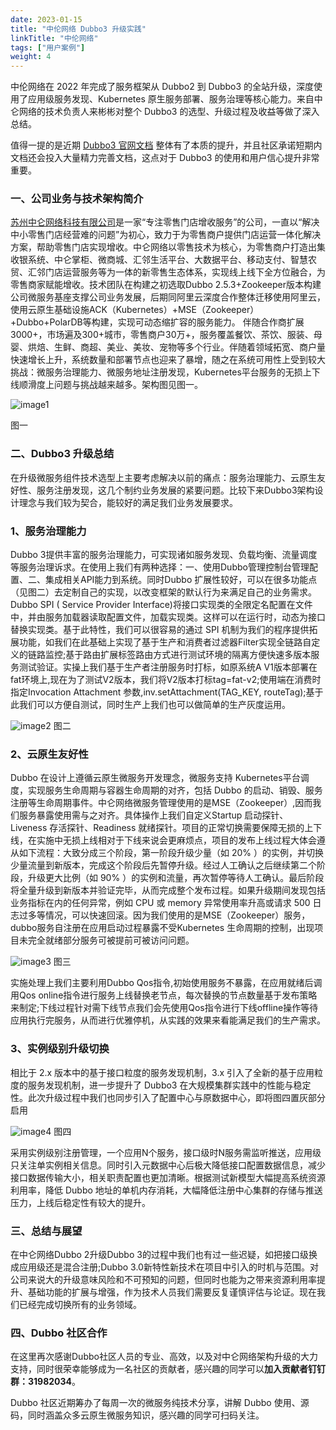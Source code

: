 ```yaml
---
date: 2023-01-15
title: "中伦网络 Dubbo3 升级实践"
linkTitle: "中伦网络"
tags: ["用户案例"]
weight: 4
---
```


中伦网络在 2022 年完成了服务框架从 Dubbo2 到 Dubbo3 的全站升级，深度使用了应用级服务发现、Kubernetes 原生服务部署、服务治理等核心能力。来自中仑网络的技术负责人来彬彬对整个 Dubbo3 的选型、升级过程及收益等做了深入总结。

值得一提的是近期 [Dubbo3 官网文档](/zh-cn/) 整体有了本质的提升，并且社区承诺短期内文档还会投入大量精力完善文档，这点对于 Dubbo3 的使用和用户信心提升非常重要。

### 一、公司业务与技术架构简介

[苏州中仑网络科技有限公司](https://www.zhonglunnet.com/guanyu.html)是一家“专注零售门店增收服务”的公司，一直以“解决中小零售门店经营难的问题”为初心，致力于为零售商户提供门店运营一体化解决方案，帮助零售门店实现增收。中仑网络以零售技术为核心，为零售商户打造出集收银系统、中仑掌柜、微商城、汇邻生活平台、大数据平台、移动支付、智慧农贸、汇邻门店运营服务等为一体的新零售生态体系，实现线上线下全方位融合，为零售商家赋能增收。技术团队在构建之初选取Dubbo 2.5.3+Zookeeper版本构建公司微服务基座支撑公司业务发展，后期同阿里云深度合作整体迁移使用阿里云，使用云原生基础设施ACK（Kubernetes）+MSE（Zookeeper）+Dubbo+PolarDB等构建，实现可动态缩扩容的服务能力。
伴随合作商扩展3000+，市场遍及300+城市，零售商户30万+，服务覆盖餐饮、茶饮、服装、母婴、烘焙、生鲜、商超、美业、美妆、宠物等多个行业。伴随着领域拓宽、商户量快速增长上升，系统数量和部署节点也迎来了暴增，随之在系统可用性上受到较大挑战：微服务治理能力、微服务地址注册发现，Kubernetes平台服务的无损上下线顺滑度上问题与挑战越来越多。架构图见图一。

![image1](/imgs/v3/users/zhonglunwangluo-1.png)

图一

### 二、Dubbo3 升级总结

在升级微服务组件技术选型上主要考虑解决以前的痛点：服务治理能力、云原生友好性、服务注册发现，这几个制约业务发展的紧要问题。比较下来Dubbo3架构设计理念与我们较为契合，能较好的满足我们业务发展要求。

### 1、服务治理能力

Dubbo 3提供丰富的服务治理能力，可实现诸如服务发现、负载均衡、流量调度等服务治理诉求。在使用上我们有两种选择：一、使用Dubbo管理控制台管理配置、二、集成相关API能力到系统。同时Dubbo 扩展性较好，可以在很多功能点（见图二）去定制自己的实现，以改变框架的默认行为来满足自己的业务需求。Dubbo  SPI ( Service Provider Interface)将接口实现类的全限定名配置在文件中，并由服务加载器读取配置文件，加载实现类。这样可以在运行时，动态为接口替换实现类。基于此特性，我们可以很容易的通过 SPI 机制为我们的程序提供拓展功能，如我们在此基础上实现了基于生产和消费者过滤器Filter实现全链路自定义的链路监控;基于路由扩展标签路由方式进行测试环境的隔离方便快速多版本服务测试验证。实操上我们基于生产者注册服务时打标，如原系统A  V1版本部署在fat环境上,现在为了测试V2版本，我们将V2版本打标tag=fat-v2;使用端在消费时指定Invocation Attachment 参数,inv.setAttachment(TAG_KEY, routeTag);基于此我们可以方便自测试，同时生产上我们也可以做简单的生产灰度运用。

![image2](/imgs/v3/users/zhonglunwangluo-2.png)
图二

### 2、云原生友好性

Dubbo 在设计上遵循云原生微服务开发理念，微服务支持 Kubernetes平台调度，实现服务生命周期与容器生命周期的对齐，包括 Dubbo 的启动、销毁、服务注册等生命周期事件。中仑网络微服务管理使用的是MSE（Zookeeper）,因而我们服务暴露使用需与之对齐。具体操作上我们自定义Startup 启动探针、 Liveness 存活探针、Readiness 就绪探针。项目的正常切换需要保障无损的上下线，在实施中无损上线相对于下线来说会更麻烦点，项目的发布上线过程大体会遵从如下流程：大致分成三个阶段，第一阶段升级少量（如 20% ）的实例，并切换少量流量到新版本，完成这个阶段后先暂停升级。经过人工确认之后继续第二个阶段，升级更大比例（如 90% ）的实例和流量，再次暂停等待人工确认。最后阶段将全量升级到新版本并验证完毕，从而完成整个发布过程。如果升级期间发现包括业务指标在内的任何异常，例如 CPU 或 memory 异常使用率升高或请求 500 日志过多等情况，可以快速回滚。因为我们使用的是MSE（Zookeeper）服务，dubbo服务自注册在应用启动过程暴露不受Kubernetes 生命周期的控制，出现项目未完全就绪部分服务可被提前可被访问问题。

![image3](/imgs/v3/users/zhonglunwangluo-3.png)
图三

实施处理上我们主要利用Dubbo Qos指令,初始使用服务不暴露，在应用就绪后调用Qos online指令进行服务上线替换老节点，每次替换的节点数量基于发布策略来制定;下线过程针对需下线节点我们会先使用Qos指令进行下线offline操作等待应用执行完服务，从而进行优雅停机，从实践的效果来看能满足我们的生产需求。

### 3、实例级别升级切换

相比于 2.x 版本中的基于接口粒度的服务发现机制，3.x 引入了全新的基于应用粒度的服务发现机制，进一步提升了 Dubbo3 在大规模集群实践中的性能与稳定性。此次升级过程中我们也同步引入了配置中心与原数据中心，即将图四置灰部分启用

![image4](/imgs/v3/users/zhonglunwangluo-4.png)
图四

采用实例级别注册管理，一个应用N个服务，接口级时N服务需监听推送，应用级只关注单实例相关信息。同时引入元数据中心后极大降低接口配置数据信息，减少接口数据传输大小，相关职责配置也更加清晰。根据测试新模型大幅提高系统资源利用率，降低 Dubbo 地址的单机内存消耗，大幅降低注册中心集群的存储与推送压力，上线后稳定性有较大的提升。

### 三、总结与展望

在中仑网络Dubbo 2升级Dubbo 3的过程中我们也有过一些迟疑，如把接口级换成应用级还是混合注册;Dubbo 3.0新特性新技术在项目中引入的时机与范围。对公司来说大的升级意味风险和不可预知的问题，但同时也能为之带来资源利用率提升、基础功能的扩展与增强，作为技术人员我们需要反复谨慎评估与论证。现在我们已经完成切换所有的业务领域。

### 四、Dubbo 社区合作

在这里再次感谢Dubbo社区人员的专业、高效，以及对中仑网络架构升级的大力支持，同时很荣幸能够成为一名社区的贡献者，感兴趣的同学可以**加入贡献者钉钉群：31982034**。

Dubbo 社区近期筹办了每周一次的微服务纯技术分享，讲解 Dubbo 使用、源码，同时涵盖众多云原生微服务知识，感兴趣的同学可扫码关注。


